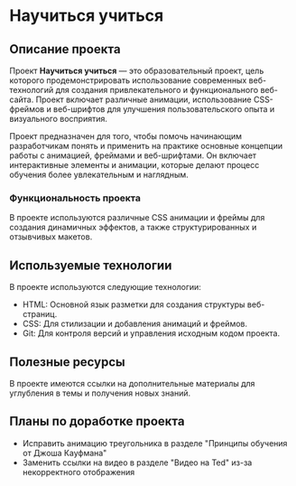 # Научиться учиться

## Описание проекта
Проект **Научиться учиться** — это образовательный проект, цель которого продемонстрировать использование современных веб-технологий для создания привлекательного и функционального веб-сайта. Проект включает различные анимации, использование CSS-фреймов и веб-шрифтов для улучшения пользовательского опыта и визуального восприятия.

Проект предназначен для того, чтобы помочь начинающим разработчикам понять и применить на практике основные концепции работы с анимацией, фреймами и веб-шрифтами. Он включает интерактивные элементы и анимации, которые делают процесс обучения более увлекательным и наглядным.
### Функциональность проекта
В проекте используются различные CSS анимации и фреймы для создания динамичных эффектов, а также структурированных и отзывчивых макетов.

## Используемые технологии
В проекте используются следующие технологии:
* HTML: Основной язык разметки для создания структуры веб-страниц.
* CSS: Для стилизации и добавления анимаций и фреймов.
* Git: Для контроля версий и управления исходным кодом проекта.

## Полезные ресурсы
В проекте имеются ссылки на дополнительные материалы для углубления в темы и получения новых знаний.

## Планы по доработке проекта
* Исправить анимацию треугольника в разделе "Принципы обучения от Джоша Кауфмана"
* Заменить ссылки на видео в разделе "Видео на Ted" из-за некорректного отображения